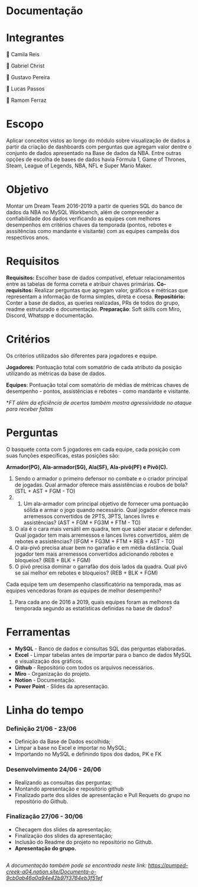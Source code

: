 # Documentação

# Integrantes


👥 Camila Reis




👥  Gabriel Christ




👥 Gustavo Pereira




👥 Lucas Passos




👥  Ramom Ferraz



# Escopo

Aplicar conceitos vistos ao longo do módulo sobre visualização de dados a partir da criação de dashboards com perguntas que agregam valor dentre o conjunto de dados apresentado na Base de dados da NBA. Entre outras opções de escolha de bases de dados havia Fórmula 1, Game of Thrones, Steam, League of Legends, NBA, NFL e Super Mario Maker.

# Objetivo

Montar um Dream Team 2016-2019 a partir de queries SQL do banco de dados da NBA no MySQL Workbench, além de compreender a confiabilidade dos dados verificando as equipes com melhores desempenhos em critérios chaves da temporada (pontos, rebotes e asssitências como mandante e visitante) com as equipes campeãs dos respectivos anos.

# Requisitos

**Requisitos:** Escolher base de dados compatível, efetuar relacionamentos entre as tabelas de forma correta e atribuir chaves primárias.
**Co-requisitos:** Realizar perguntas que agregam valor, gráficos e métricas que representam a informação de forma simples, direta e coesa.
**Repositório:** Conter a base de dados, as queries realizadas, PRs de todos do grupo, readme estruturado e documentação.
**Preparação**: Soft skills com Miro, Discord, Whatspp e documentação. 

# Critérios

Os critérios utilizados são diferentes para jogadores e equipe.

**Jogadores**: Pontuação total com somatório de cada atributo da posição utilizando as métricas da base de dados.

**Equipes**: Pontuação total com somatório de médias de métricas chaves de desempenho - pontos, assistências e rebotes - como mandante e visitante. 

**FT além da eficiência de acertos também mostra agressividade no ataque para receber faltas*

# Perguntas

O basquete conta com 5 jogadores em cada equipe, cada posição com suas funções específicas, estas posições são:

**Armador(PG), Ala-armador(SG), Ala(SF), Ala-pivô(PF) e Pivô(C).**

1.  Sendo o armador o primeiro defensor no combate e o criador principal de jogadas. Qual armador oferece mais assistências e roubos de bola? (STL + AST + FGM - TO)
2. 1. Um ala-armador com principal objetivo de fornecer uma pontuação sólida e armar o jogo quando necessário. Qual jogador oferece mais arremessos convertidos de 2PTS, 3PTS, lances livres e assistências? (AST + FGM + FG3M + FTM - TO)
3. O ala é o cara mais versátil em quadra, tem que saber atacar e defender. Qual jogador tem mais arremessos e lances livres convertidos, além de rebotes e assistências? ((FGM + FG3M + FTM + REB + AST - TO)
4. O ala-pivô precisa atuar bem no garrafão e em média distância. Qual jogador tem mais arremessos convertidos adicionando rebotes e bloqueios? (REB + BLK + FGM)
5. O pivô precisa dominar o garrafão dos dois lados da quadra. Qual pivô se sai melhor em rebotes e bloqueios? (REB + BLK + FGM)

Cada equipe tem um desempenho classificatório na temporada, mas as equipes vencedoras foram as equipes de melhor desempenho?

1. Para cada ano de 2016 a 2019, quais equipes foram as melhores da temporada segundo as estatísticas definidas na base de dados?

# Ferramentas

- **MySQL** -  Banco de dados e consultas SQL das perguntas elaboradas.
- **Excel** - Limpar tabelas antes de importar para o banco de dados MySQL e visualização dos gráficos.
- **Github** - Repositório com todos os arquivos necessários.
- **Miro** - Organização do projeto.
- **Notion** - Documentação.
- **Power Point** - Slides da apresentação.

# Linha do tempo

### Definição 21/06 - 23/06

- Definição da Base de Dados escolhida;
- Limpar a base no Excel e importar no MySQL;
- Importando no MySQL e definindo tipos dos dados, PK e FK

### Desenvolvimento 24/06 - 26/06

- Realizando as consultas das perguntas;
- Montando apresentação e repositório github
- Finalizado parte dos slides de apresentação e Pull Requets do grupo no repositório do Github.

### Finalização 27/06 - 30/06

- Checagem dos slides da apresentação;
- Finalização dos slides da apresentação;
- Inclusão do Readme do projeto no repositório no Github.
- **Apresentação do grupo.**

##

<i>A documentação também pode se encontrada neste link: https://pumped-creek-a04.notion.site/Documenta-o-9cb0ab46a0a94e42b97f3764eb3f51ef</i>
